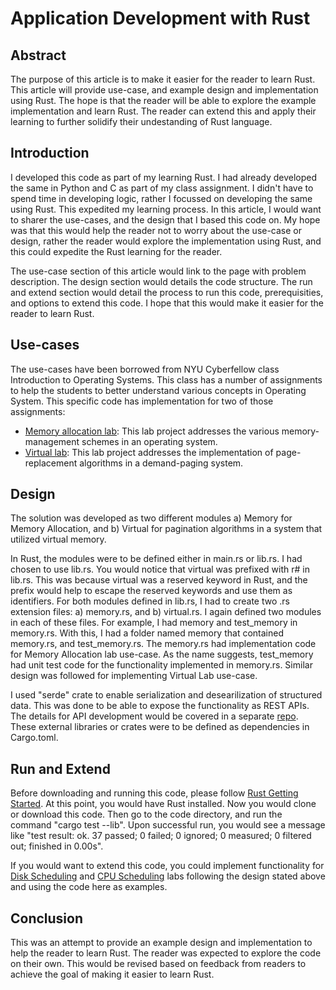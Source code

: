 # Application Development with Rust
## Abstract
The purpose of this article is to make it easier for the reader to learn Rust. This article will provide use-case, and example design and implementation using Rust. The hope is that the reader will be able to explore the example implementation and learn Rust. The reader can extend this and apply their learning to further solidify their undestanding of Rust language.

## Introduction
I developed this code as part of my learning Rust. I had already developed the same in Python and C as part of my class assignment. I didn't have to spend time in developing logic, rather I focussed on developing the same using Rust. This expedited my learning process. In this article, I would want to sharer the use-cases, and the design that I based this code on. My hope was that this would help the reader not to worry about the use-case or design, rather the reader would explore the implementation using Rust, and this could expedite the Rust learning for the reader.

The use-case section of this article would link to the page with problem description. The design section would details the code structure. The run and extend section would detail the process to run this code, prerequisities, and options to extend this code. I hope that this would make it easier for the reader to learn Rust.
## Use-cases
The use-cases have been borrowed from NYU Cyberfellow class Introduction to Operating Systems. This class has a number of assignments to help the students to better understand various concepts in Operating System. This specific code has implementation for two of those assignments: 
* [Memory allocation lab](https://github.com/a759116/mos_rust/wiki/Use-Cases#memory-allocation-lab): This lab project addresses the various memory-management schemes in an operating system.
* [Virtual lab](https://github.com/a759116/mos_rust/wiki/Use-Cases#virtual-memory-lab): This lab project addresses the implementation of page-replacement algorithms in a demand-paging system.

## Design
The solution was developed as two different modules a) Memory for Memory Allocation, and b) Virtual for pagination algorithms in a system that utilized virtual memory. 

In Rust, the modules were to be defined either in main.rs or lib.rs. I had chosen to use lib.rs. You would notice that virtual was prefixed with r# in lib.rs. This was because virtual was a reserved keyword in Rust, and the prefix would help to escape the reserved keywords and use them as identifiers. For both modules defined in lib.rs, I had to create two .rs extension files: a) memory.rs, and b) virtual.rs. I again defined two modules in each of these files. For example, I had memory and test_memory in memory.rs. With this, I had a folder named memory that contained memory.rs, and test_memory.rs. The memory.rs had implementation code for Memory Allocation lab use-case. As the name suggests, test_memory had unit test code for the functionality implemented in memory.rs. Similar design was followed for implementing Virtual Lab use-case.

I used "serde" crate to enable serialization and desearilization of structured data. This was done to be able to expose the functionality as REST APIs. The details for API development would be covered in a separate [repo](https://github.com/a759116/mos_web). These external libraries or crates were to be defined as dependencies in Cargo.toml.

## Run and Extend
Before downloading and running this code, please follow [Rust Getting Started](https://www.rust-lang.org/learn/get-started). At this point, you would have Rust installed. Now you would clone or download this code. Then go to the code directory, and run the command "cargo test --lib". Upon successful run, you would see a message like "test result: ok. 37 passed; 0 failed; 0 ignored; 0 measured; 0 filtered out; finished in 0.00s". 

If you would want to extend this code, you could implement functionality for [Disk Scheduling](https://github.com/a759116/mos_rust/wiki/Use-Cases#disk-scheduling-lab) and [CPU Scheduling](https://github.com/a759116/mos_rust/wiki/Use-Cases#cpu-scheduling-lab) labs following the design stated above and using the code here as examples.

## Conclusion
This was an attempt to provide an example design and implementation to help the reader to learn Rust. The reader was expected to explore the code on their own. This would be revised based on feedback from readers to achieve the goal of making it easier to learn Rust.
